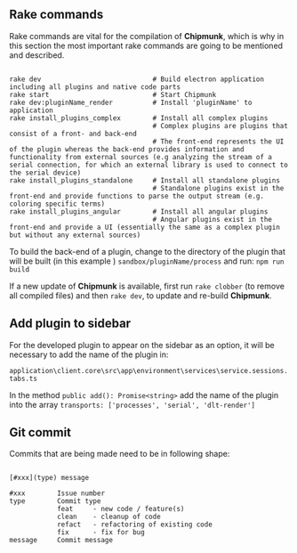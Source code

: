 ## Rake commands

Rake commands are vital for the compilation of **Chipmunk**, which is why in this section the most important rake commands are going to be mentioned and described.

<pre><code>
rake dev                            # Build electron application including all plugins and native code parts
rake start                          # Start Chipmunk
rake dev:pluginName_render          # Install 'pluginName' to application
rake install_plugins_complex        # Install all complex plugins
                                    # Complex plugins are plugins that consist of a front- and back-end
                                    # The front-end represents the UI of the plugin whereas the back-end provides information and functionality from external sources (e.g analyzing the stream of a serial connection, for which an external library is used to connect to the serial device)
rake install_plugins_standalone     # Install all standalone plugins
                                    # Standalone plugins exist in the front-end and provide functions to parse the output stream (e.g. coloring specific terms)
rake install_plugins_angular        # Install all angular plugins
                                    # Angular plugins exist in the front-end and provide a UI (essentially the same as a complex plugin but without any external sources)
</code></pre>

To build the back-end of a plugin, change to the directory of the plugin that will be built (in this example <pluginName>) `sandbox/pluginName/process` and run:
`npm run build`

If a new update of **Chipmunk** is available, first run `rake clobber` (to remove all compiled files) and then `rake dev`, to update and re-build **Chipmunk**.

## Add plugin to sidebar

For the developed plugin to appear on the sidebar as an option, it will be necessary to add the name of the plugin in:

`application\client.core\src\app\environment\services\service.sessions.tabs.ts`

In the method `public add(): Promise<string>` add the name of the plugin into the array `transports: ['processes', 'serial', 'dlt-render']`

## Git commit

Commits that are being made need to be in following shape:
<pre><code>
[#xxx](type) message

#xxx        Issue number
type        Commit type
            feat     - new code / feature(s)
            clean    - cleanup of code
            refact   - refactoring of existing code
            fix      - fix for bug
message     Commit message
</code></pre>